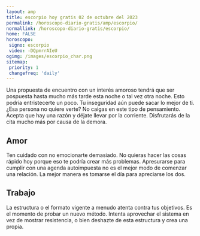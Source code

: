 ```yaml
---
layout: amp
title: escorpio hoy gratis 02 de octubre del 2023 
permalink: /horoscopo-diario-gratis/amp/escorpio/
normallink: /horoscopo-diario-gratis/escorpio/
home: FALSE
horoscopo:
 signo: escorpio
 video: -DQpmrrAIeU
ogimg: /images/escorpio_char.png
sitemap:
 priority: 1
 changefreq: 'daily'
---
```



Una propuesta de encuentro con un interés amoroso tendrá que ser pospuesta hasta mucho más tarde esta noche o tal vez otra noche. Esto podría entristecerte un poco. Tu inseguridad aún puede sacar lo mejor de ti. ¿Esa persona no quiere verte? No caigas en este tipo de pensamiento. Acepta que hay una razón y déjate llevar por la corriente. Disfrutarás de la cita mucho más por causa de la demora.

## Amor

Ten cuidado con no emocionarte demasiado. No quieras hacer las cosas rápido hoy porque eso te podría crear más problemas. Apresurarse para cumplir con una agenda autoimpuesta no es el mejor modo de comenzar una relación. La mejor manera es tomarse el día para apreciarse los dos.

## Trabajo

La estructura o el formato vigente a menudo atenta contra tus objetivos. Es el momento de probar un nuevo método. Intenta aprovechar el sistema en vez de mostrar resistencia, o bien deshazte de esta estructura y crea una propia.